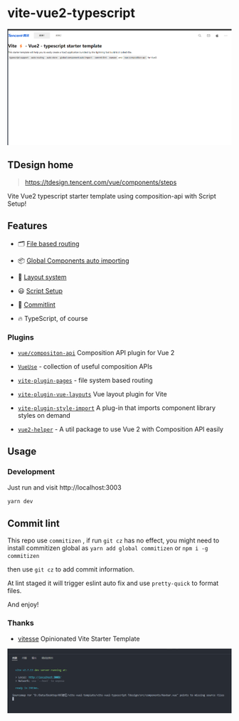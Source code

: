 # vite-vue2-typescript

![image-20220512135336593](./.imgs/image-20220512135336593.png)

## TDesign home

> https://tdesign.tencent.com/vue/components/steps

Vite Vue2 typescript starter template using composition-api with Script Setup!

## Features

- 🗂 [File based routing](./src/pages)

- 📦 [Global Components auto importing](./src/components/Global)

- 📑 [Layout system](./src/layouts)

- 😃 [Script Setup](https://github.com/antfu/vue2-script-setup-transform)

- 🎨 [Commitlint](./husky)

- 🔥 TypeScript, of course

### Plugins

- [`vue/compositon-api`](https://github.com/vuejs/composition-api) Composition API plugin
  for Vue 2

- [`VueUse`](https://github.com/antfu/vueuse) - collection of useful composition APIs

- [`vite-plugin-pages`](https://github.com/hannoeru/vite-plugin-pages) - file system based
  routing

- [`vite-plugin-vue-layouts`](https://github.com/anncwb/vite-plugin-style-import) Vue
  layout plugin for Vite

- [`vite-plugin-style-import`](https://github.com/anncwb/vite-plugin-style-import) A
  plug-in that imports component library styles on demand

- [`vue2-helper`](https://github.com/ambit-tsai/vue2-helpers) - A util package to use Vue
  2 with Composition API easily

## Usage

### Development

Just run and visit http://localhost:3003

```bash
yarn dev
```

## Commit lint

This repo use `commitizen` , if run `git cz` has no effect, you might need to install
commitizen global as `yarn add global commitizen` or `npm i -g commitizen`

then use `git cz` to add commit information.

At lint staged it will trigger eslint auto fix and use `pretty-quick` to format files.

And enjoy!

### Thanks

- [vitesse](https://github.com/antfu/vitesse) Opinionated Vite Starter Template

![image-20220512125210814](./.imgs/image-20220512125210814.png)
